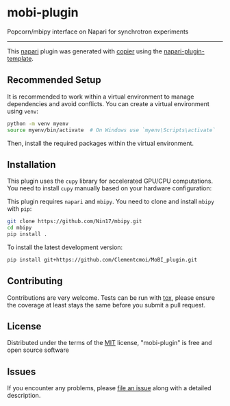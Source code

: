 # mobi-plugin

Popcorn/mbipy interface on Napari for synchrotron experiments

----------------------------------

This [napari] plugin was generated with [copier] using the [napari-plugin-template].

<!--
Don't miss the full getting started guide to set up your new package:
https://github.com/napari/napari-plugin-template#getting-started

and review the napari docs for plugin developers:
https://napari.org/stable/plugins/index.html
-->

## Recommended Setup

It is recommended to work within a virtual environment to manage dependencies and avoid conflicts. You can create a virtual environment using `venv`:

```bash
python -m venv myenv
source myenv/bin/activate  # On Windows use `myenv\Scripts\activate`
```

Then, install the required packages within the virtual environment.


## Installation

This plugin uses the `cupy` library for accelerated GPU/CPU computations. You need to install `cupy` manually based on your hardware configuration:

This plugin requires `napari` and `mbipy`. You need to clone and install `mbipy` with `pip`:

```bash
git clone https://github.com/Nin17/mbipy.git
cd mbipy
pip install .
```

To install the latest development version:

```bash
pip install git+https://github.com/Clementcmoi/MoBI_plugin.git
```
## Contributing

Contributions are very welcome. Tests can be run with [tox], please ensure
the coverage at least stays the same before you submit a pull request.

## License

Distributed under the terms of the [MIT] license,
"mobi-plugin" is free and open source software

## Issues

If you encounter any problems, please [file an issue] along with a detailed description.

[napari]: https://github.com/napari/napari
[copier]: https://copier.readthedocs.io/en/stable/
[@napari]: https://github.com/napari
[MIT]: http://opensource.org/licenses/MIT
[BSD-3]: http://opensource.org/licenses/BSD-3-Clause
[GNU GPL v3.0]: http://www.gnu.org/licenses/gpl-3.0.txt
[GNU LGPL v3.0]: http://www.gnu.org/licenses/lgpl-3.0.txt
[Apache Software License 2.0]: http://www.apache.org/licenses/LICENSE-2.0
[Mozilla Public License 2.0]: https://www.mozilla.org/media/MPL/2.0/index.txt
[napari-plugin-template]: https://github.com/napari/napari-plugin-template

[file an issue]: https://github.com/Clementcmoi/mobi-plugin/issues

[napari]: https://github.com/napari/napari
[tox]: https://tox.readthedocs.io/en/latest/
[pip]: https://pypi.org/project/pip/
[PyPI]: https://pypi.org/
